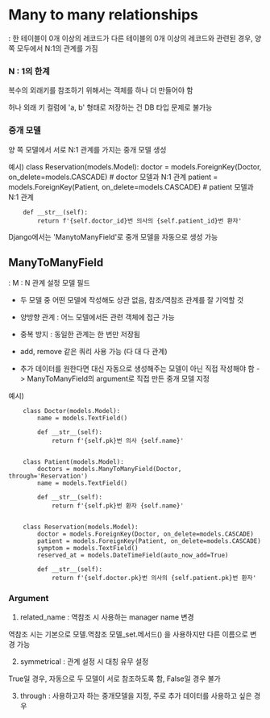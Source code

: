 # Many to many relationships

: 한 테이블이 0개 이상의 레코드가 다른 테이블의 0개 이상의 레코드와 관련된 경우, 양쪽 모두에서 N:1의 관계를 가짐

### N : 1의 한계 

복수의 외래키를 참조하기 위해서는 객체를 하나 더 만들어야 함

허나 외래 키 컬럼에 'a, b' 형태로 저장하는 건 DB 타입 문제로 불가능 

### 중개 모델

양 쪽 모델에서 서로 N:1 관계를 가지는 중개 모델 생성

예시) 
    class Reservation(models.Model):
        doctor = models.ForeignKey(Doctor, on_delete=models.CASCADE)      # doctor 모델과 N:1 관계 
        patient = models.ForeignKey(Patient, on_delete=models.CASCADE)    # patient 모델과 N:1 관계 

        def __str__(self):
            return f'{self.doctor_id}번 의사의 {self.patient_id}번 환자'


Django에서는 'ManytoManyField'로 중개 모델을 자동으로 생성 가능

## ManyToManyField

: M : N 관계 설정 모델 필드 

- 두 모델 중 어떤 모델에 작성해도 상관 없음, 참조/역참조 관계를 잘 기억할 것 

- 양방향 관계 : 어느 모델에서든 관련 객체에 접근 가능

- 중복 방지 : 동일한 관계는 한 번만 저장됨 

- add, remove 같은 쿼리 사용 가능 (다 대 다 관계)

- 추가 데이터를 원한다면 대신 자동으로 생성해주는 모델이 아닌 직접 작성해야 함 -> ManyToManyField의 argument로 직접 만든 중개 모델 지정 


예시)

        class Doctor(models.Model):
            name = models.TextField()

            def __str__(self):
                return f'{self.pk}번 의사 {self.name}'


        class Patient(models.Model):
            doctors = models.ManyToManyField(Doctor, through='Reservation')
            name = models.TextField()

            def __str__(self):
                return f'{self.pk}번 환자 {self.name}'


        class Reservation(models.Model):
            doctor = models.ForeignKey(Doctor, on_delete=models.CASCADE)
            patient = models.ForeignKey(Patient, on_delete=models.CASCADE)
            symptom = models.TextField()
            reserved_at = models.DateTimeField(auto_now_add=True)

            def __str__(self):
                return f'{self.doctor.pk}번 의사의 {self.patient.pk}번 환자'


### Argument

1. related_name : 역참조 시 사용하는 manager name 변경

역참조 시는 기본으로 모델.역참조 모델_set.메서드() 을 사용하지만 다른 이름으로 변경 가능 

2. symmetrical : 관계 설정 시 대칭 유무 설정 

True일 경우, 자동으로 두 모델이 서로 참조하도록 함, False일 경우 불가 

3. through : 사용하고자 하는 중개모델을 지정, 주로 추가 데이터를 사용하고 싶은 경우

